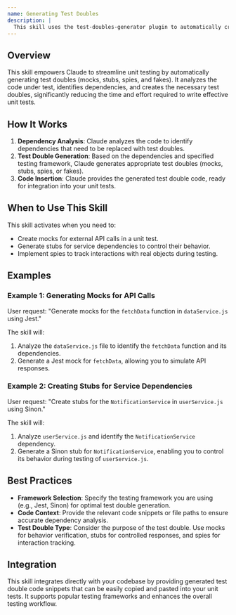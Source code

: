 ```yaml
---
name: Generating Test Doubles
description: |
  This skill uses the test-doubles-generator plugin to automatically create mocks, stubs, spies, and fakes for unit testing. It analyzes dependencies in the code and generates appropriate test doubles based on the chosen testing framework, such as Jest, Sinon, or others. Use this skill when you need to generate test doubles, mocks, stubs, spies, or fakes to isolate units of code during testing. Trigger this skill by requesting test double generation or using the `/gen-doubles` or `/gd` command.
---
```


## Overview

This skill empowers Claude to streamline unit testing by automatically generating test doubles (mocks, stubs, spies, and fakes). It analyzes the code under test, identifies dependencies, and creates the necessary test doubles, significantly reducing the time and effort required to write effective unit tests.

## How It Works

1. **Dependency Analysis**: Claude analyzes the code to identify dependencies that need to be replaced with test doubles.
2. **Test Double Generation**: Based on the dependencies and specified testing framework, Claude generates appropriate test doubles (mocks, stubs, spies, or fakes).
3. **Code Insertion**: Claude provides the generated test double code, ready for integration into your unit tests.

## When to Use This Skill

This skill activates when you need to:
- Create mocks for external API calls in a unit test.
- Generate stubs for service dependencies to control their behavior.
- Implement spies to track interactions with real objects during testing.

## Examples

### Example 1: Generating Mocks for API Calls

User request: "Generate mocks for the `fetchData` function in `dataService.js` using Jest."

The skill will:
1. Analyze the `dataService.js` file to identify the `fetchData` function and its dependencies.
2. Generate a Jest mock for `fetchData`, allowing you to simulate API responses.

### Example 2: Creating Stubs for Service Dependencies

User request: "Create stubs for the `NotificationService` in `userService.js` using Sinon."

The skill will:
1. Analyze `userService.js` and identify the `NotificationService` dependency.
2. Generate a Sinon stub for `NotificationService`, enabling you to control its behavior during testing of `userService.js`.

## Best Practices

- **Framework Selection**: Specify the testing framework you are using (e.g., Jest, Sinon) for optimal test double generation.
- **Code Context**: Provide the relevant code snippets or file paths to ensure accurate dependency analysis.
- **Test Double Type**: Consider the purpose of the test double. Use mocks for behavior verification, stubs for controlled responses, and spies for interaction tracking.

## Integration

This skill integrates directly with your codebase by providing generated test double code snippets that can be easily copied and pasted into your unit tests. It supports popular testing frameworks and enhances the overall testing workflow.